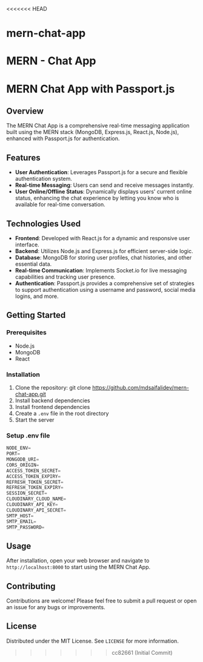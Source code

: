 <<<<<<< HEAD

# mern-chat-app

# MERN - Chat App

# MERN Chat App with Passport.js

## Overview

The MERN Chat App is a comprehensive real-time messaging application built using the MERN stack (MongoDB, Express.js, React.js, Node.js), enhanced with Passport.js for authentication.

## Features

- **User Authentication**: Leverages Passport.js for a secure and flexible authentication system.
- **Real-time Messaging**: Users can send and receive messages instantly.
- **User Online/Offline Status**: Dynamically displays users' current online status, enhancing the chat experience by letting you know who is available for real-time conversation.

## Technologies Used

- **Frontend**: Developed with React.js for a dynamic and responsive user interface.
- **Backend**: Utilizes Node.js and Express.js for efficient server-side logic.
- **Database**: MongoDB for storing user profiles, chat histories, and other essential data.
- **Real-time Communication**: Implements Socket.io for live messaging capabilities and tracking user presence.
- **Authentication**: Passport.js provides a comprehensive set of strategies to support authentication using a username and password, social media logins, and more.

## Getting Started

### Prerequisites

- Node.js
- MongoDB
- React

### Installation

1. Clone the repository: git clone https://github.com/mdsaifalidev/mern-chat-app.git
2. Install backend dependencies
3. Install frontend dependencies
4. Create a `.env` file in the root directory
5. Start the server

### Setup .env file

```js
NODE_ENV=
PORT=
MONGODB_URI=
CORS_ORIGIN=
ACCESS_TOKEN_SECRET=
ACCESS_TOKEN_EXPIRY=
REFRESH_TOKEN_SECRET=
REFRESH_TOKEN_EXPIRY=
SESSION_SECRET=
CLOUDINARY_CLOUD_NAME=
CLOUDINARY_API_KEY=
CLOUDINARY_API_SECRET=
SMTP_HOST=
SMTP_EMAIL=
SMTP_PASSWORD=
```

## Usage

After installation, open your web browser and navigate to `http://localhost:8000` to start using the MERN Chat App.

## Contributing

Contributions are welcome! Please feel free to submit a pull request or open an issue for any bugs or improvements.

## License

Distributed under the MIT License. See `LICENSE` for more information.

> > > > > > > cc82661 (Initial Commit)
